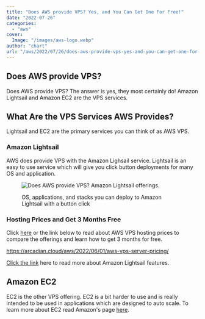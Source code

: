 ```yaml
---
title: "Does AWS provide VPS? Yes, and You Can Get One For Free!"
date: "2022-07-26"
categories: 
  - "aws"
cover:
  Image: "/images/aws-logo.webp"
author: "chart"
url: "/aws/2022/07/26/does-aws-provide-vps-yes-and-you-can-get-one-for-free/"
---
```


## Does AWS provide VPS?

Does AWS provide VPS? The answer is yes, they most certainly do! Amazon Lightsail and Amazon EC2 are the VPS services.

## What Are the VPS Services AWS Provides?

Lightsail and EC2 are the primary services you can think of as AWS VPS.

### Amazon Lightsail

AWS does provide VPS with the Amazon Lighsail service. Lightsail is an easy to use service which will give you click button deployments for many OS and application.

<figure>

![Does AWS provide VPS?  Amazon Lightsail offerings.](/images/lightsail-offerings-1024x791.webp)

<figcaption>

OS, applications, and stacks you can deploy to Amazon Lightsail with a button click

</figcaption>

</figure>

### Hosting Prices and Get 3 Months Free

Click [here](https://arcadian.cloud/aws/2022/06/01/aws-vps-server-pricing/) or the link below to read about AWS VPS hosting prices to compare the offerings and learn how to get 3 months for free.

https://arcadian.cloud/aws/2022/06/01/aws-vps-server-pricing/

[Click the link](https://aws.amazon.com/lightsail/features/) here to read more about Amazon Lightsail features.

## Amazon EC2

EC2 is the other VPS offering. EC2 is a bit harder to use and is really intended to be used in applications which are designed to auto scale. To learn more about EC2 read Amazon's page [here](https://aws.amazon.com/ec2/).
